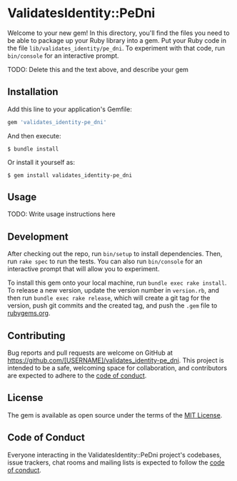 # ValidatesIdentity::PeDni

Welcome to your new gem! In this directory, you'll find the files you need to be able to package up your Ruby library into a gem. Put your Ruby code in the file `lib/validates_identity/pe_dni`. To experiment with that code, run `bin/console` for an interactive prompt.

TODO: Delete this and the text above, and describe your gem

## Installation

Add this line to your application's Gemfile:

```ruby
gem 'validates_identity-pe_dni'
```

And then execute:

    $ bundle install

Or install it yourself as:

    $ gem install validates_identity-pe_dni

## Usage

TODO: Write usage instructions here

## Development

After checking out the repo, run `bin/setup` to install dependencies. Then, run `rake spec` to run the tests. You can also run `bin/console` for an interactive prompt that will allow you to experiment.

To install this gem onto your local machine, run `bundle exec rake install`. To release a new version, update the version number in `version.rb`, and then run `bundle exec rake release`, which will create a git tag for the version, push git commits and the created tag, and push the `.gem` file to [rubygems.org](https://rubygems.org).

## Contributing

Bug reports and pull requests are welcome on GitHub at https://github.com/[USERNAME]/validates_identity-pe_dni. This project is intended to be a safe, welcoming space for collaboration, and contributors are expected to adhere to the [code of conduct](https://github.com/[USERNAME]/validates_identity-pe_dni/blob/master/CODE_OF_CONDUCT.md).

## License

The gem is available as open source under the terms of the [MIT License](https://opensource.org/licenses/MIT).

## Code of Conduct

Everyone interacting in the ValidatesIdentity::PeDni project's codebases, issue trackers, chat rooms and mailing lists is expected to follow the [code of conduct](https://github.com/[USERNAME]/validates_identity-pe_dni/blob/master/CODE_OF_CONDUCT.md).
